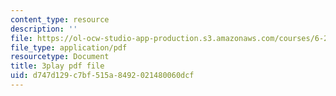 ```yaml
---
content_type: resource
description: ''
file: https://ol-ocw-studio-app-production.s3.amazonaws.com/courses/6-262-discrete-stochastic-processes-spring-2011/d747d129c7bf515a8492021480060dcf_mq3nFovdG3o.pdf
file_type: application/pdf
resourcetype: Document
title: 3play pdf file
uid: d747d129-c7bf-515a-8492-021480060dcf
---
```

